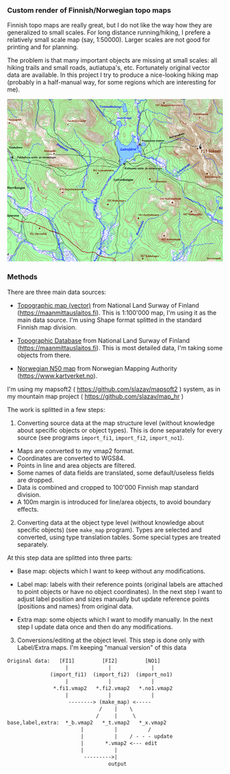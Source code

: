 ### Custom render of Finnish/Norwegian topo maps

Finnish topo maps are really great, but I do not like the way how
they are generalized to small scales. For long distance running/hiking,
I prefere a relatively small scale map (say, 1:50000). Larger scales
are not good for printing and for planning.

The problem is that many important objects are missing at small scales:
all hiking trails and small roads, autiatupa's, etc. Fortunately
original vector data are available. In this project I try to produce a
nice-looking hiking map (probably in a half-manual way, for some regions
which are interesting for me).


![example 2](https://github.com/slazav/map_fi/blob/main/example2.png)

### Methods

There are three main data sources:

* [Topographic map (vector)](https://www.maanmittauslaitos.fi/en/maps-and-spatial-data/datasets-and-interfaces/product-descriptions/topographic-map-series-raster)
from National Land Surway of Finland (https://maanmittauslaitos.fi).
This is 1:100'000 map, I'm using it as the main data source. I'm using
Shape format splitted in the standard Finnish map division.

* [Topographic Database](https://www.maanmittauslaitos.fi/en/maps-and-spatial-data/datasets-and-interfaces/product-descriptions/topographic-database)
from National Land Surway of Finland (https://maanmittauslaitos.fi).
This is most detailed data, I'm taking some objects from there.

* [Norwegian N50 map](https://kartkatalog.geonorge.no/metadata/n50-map-data/ea192681-d039-42ec-b1bc-f3ce04c189ac?search=N50)
from Norwegian Mapping Authority (https://www.kartverket.no).

I'm using my mapsoft2 ( https://github.com/slazav/mapsoft2 ) system, as
in my mountain map project ( https://github.com/slazav/map_hr )

The work is splitted in a few steps:

1. Converting source data at the map structure level (without knowledge
about specific objects or object types). This is done separately
for every source (see programs `import_fi1`, `import_fi2`, `import_no1`).

  * Maps are converted to my vmap2 format.
  * Coordinates are converted to WGS84.
  * Points in line and area objects are filtered.
  * Some names of data fields are translated, some default/useless fields are dropped.
  * Data is combined and cropped to 100'000 Finnish map standard division.
  * A 100m margin is introduced for line/area objects, to avoid boundary effects.

2. Converting data at the object type level (without knowledge about
specific objects) (see `make_map` program). Types are selected and
converted, using type translation tables. Some special types are treated
separately.

At this step data are splitted into three parts:

  * Base map: objects which I want to keep without any modifications.

  * Label map: labels with their reference points (original
    labels are attached to point objects or have no object coordinates).
    In the next step I want to adjust label position and sizes manually but update
    reference points (positions and names) from original data.

  * Extra map: some objects which I want to modify manually.
    In the next step I update data once and then do any modifications.

3. Conversions/editing at the object level. This step is done only
   with Label/Extra maps. I'm keeping "manual version" of this data


```
Original data:   [FI1]         [FI2]         [NO1]
                   |             |             |
              (import_fi1)  (import_fi2)  (import_no1)
                   |             |             |
               *.fi1.vmap2   *.fi2.vmap2   *.no1.vmap2
                   |             |             |
                    --------> (make_map) <-----
                              /    |    \
                             /     |     \
base,label,extra:  *_b.vmap2   *_t.vmap2   *_x.vmap2    
                        |          |          /
                        |          |    / - - - update
                        |       *.vmap2 <--- edit
                        |          |
                         --------->|
                                 output
```


